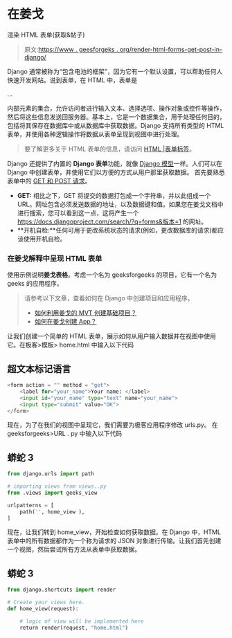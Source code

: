 # 在姜戈

渲染 HTML 表单(获取&帖子)

> 原文:[https://www . geesforgeks . org/render-html-forms-get-post-in-django/](https://www.geeksforgeeks.org/render-html-forms-get-post-in-django/)

Django 通常被称为“包含电池的框架”，因为它有一个默认设置，可以帮助任何人快速开发网站。说到表单，在 HTML 中，表单是

<form>…</form>

内部元素的集合，允许访问者进行输入文本、选择选项、操作对象或控件等操作，然后将这些信息发送回服务器。基本上，它是一个数据集合，用于处理任何目的，包括将其保存在数据库中或从数据库中获取数据。Django 支持所有类型的 HTML 表单，并使用各种逻辑操作将数据从表单呈现到视图中进行处理。

> 要了解更多关于 HTML 表单的信息，请访问 [HTML |表单标签](https://www.geeksforgeeks.org/html-form-tag/)。

Django 还提供了内置的 **Django 表单**功能，就像 [Django 模型](https://www.geeksforgeeks.org/django-models-set-1/)一样。人们可以在 Django 中创建表单，并使用它们以方便的方式从用户那里获取数据。
首先要熟悉表单中的 [GET 和 POST 请求](https://www.geeksforgeeks.org/get-post-requests-using-python/)。

*   **GET:** 相比之下，GET 将提交的数据打包成一个字符串，并以此组成一个 URL。网址包含必须发送数据的地址，以及数据键和值。如果您在姜戈文档中进行搜索，您可以看到这一点，这将产生一个 https://docs.djangoproject.com/search/?q=forms&版本=1 的网址。
*   **开机自检:**任何可用于更改系统状态的请求(例如，更改数据库的请求)都应该使用开机自检。

### 在姜戈解释中呈现 HTML 表单

使用示例说明**姜戈表格**。考虑一个名为 geeksforgeeks 的项目，它有一个名为 geeks 的应用程序。

> 请参考以下文章，查看如何在 Django 中创建项目和应用程序。
> 
> *   [如何利用姜戈的 MVT 创建基础项目？](https://www.geeksforgeeks.org/how-to-create-a-basic-project-using-mvt-in-django/)
> *   [如何在姜戈创建 App？](https://www.geeksforgeeks.org/how-to-create-an-app-in-django/)

让我们创建一个简单的 HTML 表单，展示如何从用户输入数据并在视图中使用它。在极客>模板> home.html 中输入以下代码

## 超文本标记语言

```py
<form action = "" method = "get">
    <label for="your_name">Your name: </label>
    <input id="your_name" type="text" name="your_name">
    <input type="submit" value="OK">
</form>
```

现在，为了在我们的视图中呈现它，我们需要为极客应用程序修改 urls.py。
在 geeksforgeeks>URL . py 中输入以下代码

## 蟒蛇 3

```py
from django.urls import path

# importing views from views..py
from .views import geeks_view

urlpatterns = [
    path('', home_view ),
]
```

现在，让我们转到 home_view，开始检查如何获取数据。在 Django 中，HTML 表单中的所有数据都作为一个称为请求的 JSON 对象进行传输。让我们首先创建一个视图，然后尝试所有方法从表单中获取数据。

## 蟒蛇 3

```py
from django.shortcuts import render

# Create your views here.
def home_view(request):

    # logic of view will be implemented here
    return render(request, "home.html")
```